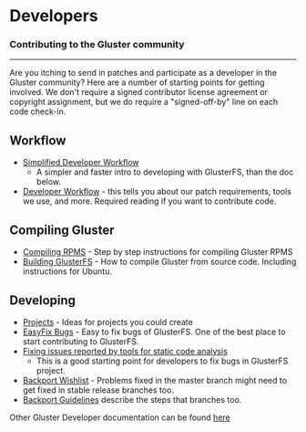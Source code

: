 Developers
==========

### Contributing to the Gluster community
-------------------------------------

Are you itching to send in patches and participate as a developer in the
Gluster community? Here are a number of starting points for getting
involved. We don't require a signed contributor license agreement or
copyright assignment, but we do require a "signed-off-by" line on each
code check-in.

Workflow
--------

-   [Simplified Developer Workflow](./Simplified-Development-Workflow.md)
    - A simpler and faster intro to developing with GlusterFS, than the
    doc below.
-   [Developer Workflow](./Development-Workflow.md) - this tells
    you about our patch requirements, tools we use, and more. Required
    reading if you want to contribute code.

Compiling Gluster
-----------------

-   [Compiling RPMS](./Compiling-RPMS.md) - Step by step
    instructions for compiling Gluster RPMS
-   [Building GlusterFS](./Building-GlusterFS.md) - How to compile
    Gluster from source code. Including instructions for Ubuntu.

Developing
----------

-   [Projects](./Projects.md) - Ideas for projects you could
    create
-   [EasyFix Bugs](./Easy-Fix-Bugs.md) - Easy to fix bugs of
    GlusterFS. One of the best place to start contributing to GlusterFS.
-   [Fixing issues reported by tools for static code
    analysis](./Fixing-issues-reported-by-tools-for-static-code-analysis.md)
    - This is a good starting point for developers to fix bugs in
    GlusterFS project.
-   [Backport Wishlist](./Backport-Wishlist.md) - Problems fixed
    in the master branch might need to get fixed in stable release
    branches too.
-   [Backport Guidelines](./Backport-Guidelines.md) describe the steps that
    branches too.

Other Gluster Developer documentation can be found [here](https://github.com/gluster/glusterfs/tree/master/doc/developer-guide)
